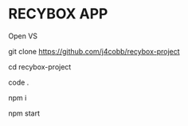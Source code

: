 # RECYBOX APP

Open VS

git clone https://github.com/j4cobb/recybox-project

cd recybox-project

code .

npm i 

npm start

